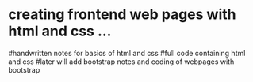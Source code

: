 # creating frontend web pages with html and css ...
 #handwritten notes for basics of html and css
 #full code containing html and css
 #later will add bootstrap notes and coding of webpages with bootstrap
